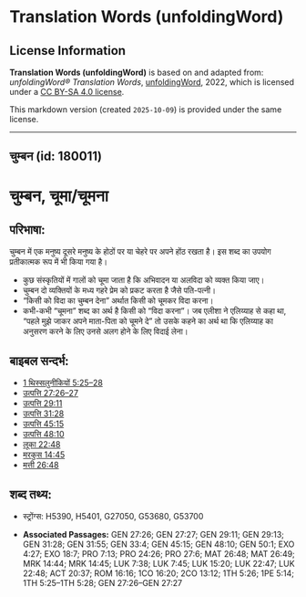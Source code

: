 # Translation Words (unfoldingWord)

## License Information

**Translation Words (unfoldingWord)** is based on and adapted from: _unfoldingWord® Translation Words_, [unfoldingWord](https://unfoldingword.org/utw), 2022, which is licensed under a [CC BY-SA 4.0 license](https://creativecommons.org/licenses/by-sa/4.0/legalcode.en).

This markdown version (created `2025-10-09`) is provided under the same license.



--------------------------------

## चुम्बन (id: 180011)

चुम्बन, चूमा/चूमना
==================

परिभाषा:
--------

चुम्बन में एक मनुष्य दूसरे मनुष्य के होठों पर या चेहरे पर अपने होंठ रखता है। इस शब्द का उपयोग प्रतीकात्मक रूप में भी किया गया है।

* कुछ संस्कृतियों में गालों को चूमा जाता है कि अभिवादन या अलविदा को व्यक्त किया जाए।
* चुम्बन दो व्यक्तियों के मध्य गहरे प्रेम को प्रकट करता है जैसे पति\-पत्नी।
* “किसी को विदा का चुम्बन देना” अर्थात किसी को चूमकर विदा करना।
* कभी\-कभी “चूमना” शब्द का अर्थ है किसी को “विदा करना”। जब एलीशा ने एलिय्याह से कहा था, “पहले मुझे जाकर अपने माता\-पिता को चूमने दे” तो उसके कहने का अर्थ था कि एलिय्याह का अनुसरण करने के लिए उनसे अलग होने के लिए विदाई लेना।

बाइबल सन्दर्भ:
--------------

* [1 थिस्सलुनीकियों 5:25–28](https://ref.ly/1Thess0:0)
* [उत्पत्ति 27:26–27](https://ref.ly/Gen27:26-Gen27:27)
* [उत्पत्ति 29:11](https://ref.ly/Gen29:11)
* [उत्पत्ति 31:28](https://ref.ly/Gen31:28)
* [उत्पत्ति 45:15](https://ref.ly/Gen45:15)
* [उत्पत्ति 48:10](https://ref.ly/Gen48:10)
* [लूका 22:48](https://ref.ly/Luke22:48)
* [मरकुस 14:45](https://ref.ly/Mark14:45)
* [मत्ती 26:48](https://ref.ly/Matt26:48)

शब्द तथ्य:
----------

* स्ट्रोंग्स: H5390, H5401, G27050, G53680, G53700

* **Associated Passages:** GEN 27:26; GEN 27:27; GEN 29:11; GEN 29:13; GEN 31:28; GEN 31:55; GEN 33:4; GEN 45:15; GEN 48:10; GEN 50:1; EXO 4:27; EXO 18:7; PRO 7:13; PRO 24:26; PRO 27:6; MAT 26:48; MAT 26:49; MRK 14:44; MRK 14:45; LUK 7:38; LUK 7:45; LUK 15:20; LUK 22:47; LUK 22:48; ACT 20:37; ROM 16:16; 1CO 16:20; 2CO 13:12; 1TH 5:26; 1PE 5:14; 1TH 5:25–1TH 5:28; GEN 27:26–GEN 27:27

